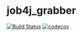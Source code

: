 # job4j_grabber
[![Build Status](https://travis-ci.org/grigan-uragan/job4j_grabber.svg?branch=master)](https://travis-ci.org/grigan-uragan/job4j_grabber)
[![codecov](https://codecov.io/gh/grigan-uragan/job4j_grabber/branch/master/graph/badge.svg)](https://codecov.io/gh/grigan-uragan/job4j_grabber)
